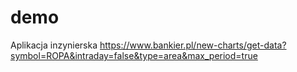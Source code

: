 # demo
Aplikacja inzynierska
https://www.bankier.pl/new-charts/get-data?symbol=ROPA&intraday=false&type=area&max_period=true

